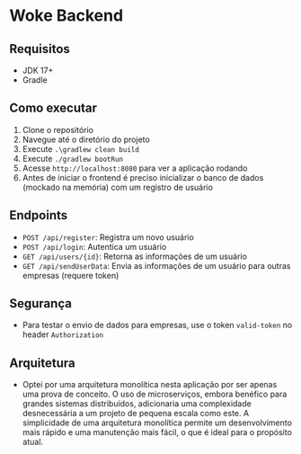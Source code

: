 # Woke Backend

## Requisitos

- JDK 17+
- Gradle

## Como executar

1. Clone o repositório
2. Navegue até o diretório do projeto
3. Execute `.\gradlew clean build`
4. Execute `./gradlew bootRun`
5. Acesse `http://localhost:8080` para ver a aplicação rodando
6. Antes de iniciar o frontend é preciso inicializar o banco de dados (mockado na memória) com um registro de usuário

## Endpoints

- `POST /api/register`: Registra um novo usuário
- `POST /api/login`: Autentica um usuário
- `GET /api/users/{id}`: Retorna as informações de um usuário
- `GET /api/sendUserData`: Envia as informações de um usuário para outras empresas (requere token)

## Segurança

- Para testar o envio de dados para empresas, use o token `valid-token` no header `Authorization`

## Arquitetura

- Optei por uma arquitetura monolítica nesta aplicação por ser apenas uma prova de conceito. O uso de microserviços, embora benéfico para grandes sistemas distribuídos, adicionaria uma complexidade desnecessária a um projeto de pequena escala como este. A simplicidade de uma arquitetura monolítica permite um desenvolvimento mais rápido e uma manutenção mais fácil, o que é ideal para o propósito atual. 
